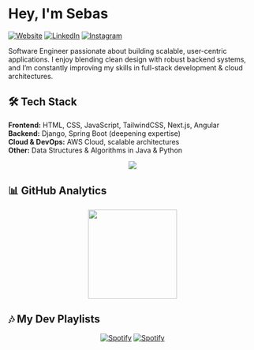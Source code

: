 # Hey, I'm Sebas

[![Website](https://img.shields.io/website?up_message=seblvting&url=https%3A%2F%2Fseblvting.vercel.app)](https://seblvting.vercel.app)
[![LinkedIn](https://img.shields.io/badge/linkedin-@sebastianpalate1-blue)](https://www.linkedin.com/in/sebastianpalate1/)
[![Instagram](https://img.shields.io/badge/instagram-@sebastianpalate1-red)](https://www.instagram.com/sebastianpalate1/)

Software Engineer passionate about building scalable, user-centric applications. I enjoy blending clean design with robust backend systems, and I’m constantly improving my skills in full-stack development & cloud architectures.  

<!-- ## 🚀 Featured Projects
- [**Factx**](https://github.com/sebasPalate/taskify) – Real-time productivity web app with Next.js & Django.  
- [**JCI Ambato**](https://github.com/sebasPalate/ai-notes) – Note-taking app powered by AI summarization.  
- [**Portfolio v1**](https://github.com/sebasPalate/seblvting) – Interactive personal portfolio with animations.  -->


## 🛠 Tech Stack

**Frontend:** HTML, CSS, JavaScript, TailwindCSS, Next.js, Angular  
**Backend:** Django, Spring Boot (deepening expertise)  
**Cloud & DevOps:** AWS Cloud, scalable architectures  
**Other:** Data Structures & Algorithms in Java & Python  

<p align="center">
  <img src="https://skillicons.dev/icons?i=nextjs,angular,tailwind,spring,django,aws" />
</p>


## 📊 GitHub Analytics  

<p align="center">
  <img height="180em" src="https://github-readme-stats-eight-theta.vercel.app/api?username=sebasPalate&show_icons=true&theme=dark&include_all_commits=true&count_private=true" /> 
</p>

## 🎶 My Dev Playlists  

<div align="center">
  
  [![Spotify](https://img.shields.io/badge/ovipw2-gray?style=flat&logo=spotify&logoColor=green)](https://open.spotify.com/playlist/0mdIvzMdEL4hdiTqLjHUXU?si=kOR7wJeeThCocM3KtKdetg)
  [![Spotify](https://img.shields.io/badge/levting-black?style=flat&logo=spotify&logoColor=white)](https://open.spotify.com/playlist/55cozJJdBDr92Dev9O4uo9?si=lR27q0UqSKWhqr0sYzO53Q)
</div>
